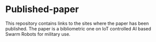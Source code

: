 # Published-paper
This repository contains links to the sites where the paper has been published. The paper is a bibliometric one on IoT controlled AI based Swarm Robots for military use.
